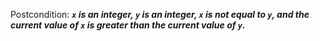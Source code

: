Postcondition: ***`x` is an integer, `y` is an integer, `x` is not equal to `y`, and the current value of `x` is greater than the current value of `y`.***